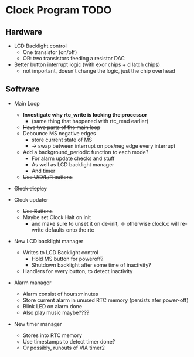# Clock Program TODO

## Hardware
  * LCD Backlight control
    - One transistor (on/off)
    - OR: two transistors feeding a resistor DAC
  * Better button interrupt logic (with exor chips + d latch chips)
    - not important, doesn't change the logic, just the chip overhead

## Software
  * Main Loop
    - **Investigate why rtc_write is locking the processor**
      * (same thing that happened with rtc_read earlier)
    - ~~Have two parts of the main loop~~
    - Debounce MS negative edges
      * store current state of MS
      * -> swap between interrupt on pos/neg edge every interrupt
    - Add a background_periodic function to each mode?
      * For alarm update checks and stuff
      * As well as LCD backlight manager
      * And timer
    - ~~Use U/D/L/R buttons~~


  * ~~Clock display~~

  * Clock updater
    - ~~Use Buttons~~
    - Maybe set Clock Halt on init
      * and make sure to unset it on de-init,
        -> otherwise clock.c will re-write defaults onto the rtc

  * New LCD backlight manager
    - Writes to LCD Backlight control
      * Hold MS button for poweroff?
      * Shutdown backlight after some time of inactivity?
    - Handlers for every button, to detect inactivity

  * Alarm manager
    - Alarm consist of hours:minutes
    - Store current alarm in unused RTC memory (persists afer power-off)
    - Blink LED on alarm done
    - Also play music maybe????

  * New timer manager
    - Stores into RTC memory
    - Use timestamps to detect timer done?
    - Or possibly, runouts of VIA timer2
